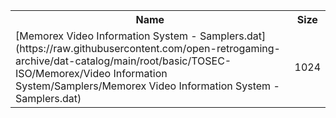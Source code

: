 <table>
<tr><th>Name</th><th>Size</th></tr>
<tr><td>
[Memorex Video Information System - Samplers.dat](https://raw.githubusercontent.com/open-retrogaming-archive/dat-catalog/main/root/basic/TOSEC-ISO/Memorex/Video Information System/Samplers/Memorex Video Information System - Samplers.dat)
</td><td>1024</td></tr>
</table>
